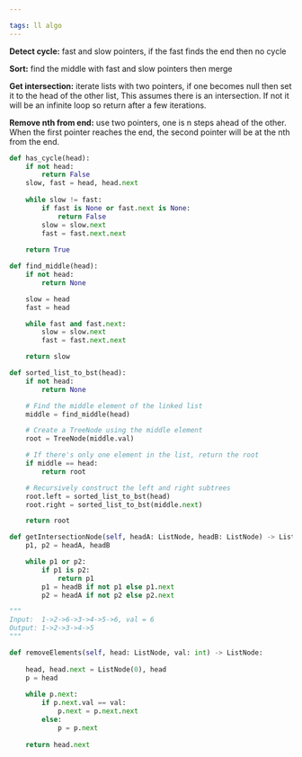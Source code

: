 ```yaml
---

tags: ll algo
---
```


**Detect cycle:** fast and slow pointers, if the fast finds the end then no cycle

**Sort:** find the middle with fast and slow pointers then merge 

**Get intersection:** iterate lists with two pointers, if one becomes null then set it to the head of the other list, This assumes there is an intersection. If not it will be an infinite loop so return after a few iterations. 

**Remove nth from end:** use two pointers, one is n steps ahead of the other. When the first pointer reaches the end, the second pointer will be at the nth from the end.

```python
def has_cycle(head):
    if not head:
        return False
    slow, fast = head, head.next
    
    while slow != fast:
        if fast is None or fast.next is None:
            return False
        slow = slow.next
        fast = fast.next.next
    
    return True
```

```python
def find_middle(head):
    if not head:
        return None

    slow = head
    fast = head

    while fast and fast.next:
        slow = slow.next
        fast = fast.next.next

    return slow
```

```python
def sorted_list_to_bst(head):
    if not head:
        return None

    # Find the middle element of the linked list
    middle = find_middle(head)

    # Create a TreeNode using the middle element
    root = TreeNode(middle.val)

    # If there's only one element in the list, return the root
    if middle == head:
        return root

    # Recursively construct the left and right subtrees
    root.left = sorted_list_to_bst(head)
    root.right = sorted_list_to_bst(middle.next)

    return root
```

```python
def getIntersectionNode(self, headA: ListNode, headB: ListNode) -> ListNode:
    p1, p2 = headA, headB

    while p1 or p2:
        if p1 is p2:
            return p1 
        p1 = headB if not p1 else p1.next
        p2 = headA if not p2 else p2.next
```

```py
"""
Input:  1->2->6->3->4->5->6, val = 6
Output: 1->2->3->4->5
"""

def removeElements(self, head: ListNode, val: int) -> ListNode:
    
    head, head.next = ListNode(0), head
    p = head
    
    while p.next:
        if p.next.val == val:
            p.next = p.next.next
        else:
            p = p.next
            
    return head.next
```

